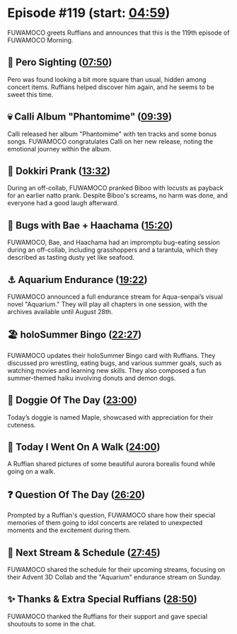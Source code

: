 # Episode #119 (start: [04:59](https://youtu.be/VdhRyg_9tiw?t=04m59s))

FUWAMOCO greets Ruffians and announces that this is the 119th episode of FUWAMOCO Morning.

## 👀 Pero Sighting ([07:50](https://youtu.be/VdhRyg_9tiw?t=07m50s))

Pero was found looking a bit more square than usual, hidden among concert items. Ruffians helped discover him again, and he seems to be sweet this time.

## 💀 Calli Album "Phantomime" ([09:39](https://youtu.be/VdhRyg_9tiw?t=09m39s))

Calli released her album "Phantomime" with ten tracks and some bonus songs. FUWAMOCO congratulates Calli on her new release, noting the emotional journey within the album.

## 🤭 Dokkiri Prank ([13:32](https://youtu.be/VdhRyg_9tiw?t=13m32s))

During an off-collab, FUWAMOCO pranked Biboo with locusts as payback for an earlier natto prank. Despite Biboo's screams, no harm was done, and everyone had a good laugh afterward.

## 🦗 Bugs with Bae + Haachama ([15:20](https://youtu.be/VdhRyg_9tiw?t=15m20s))

FUWAMOCO, Bae, and Haachama had an impromptu bug-eating session during an off-collab, including grasshoppers and a tarantula, which they described as tasting dusty yet like seafood.

## ⚓ Aquarium Endurance ([19:22](https://youtu.be/VdhRyg_9tiw?t=19m22s))

FUWAMOCO announced a full endurance stream for Aqua-senpai’s visual novel "Aquarium." They will play all chapters in one session, with the archives available until August 28th.

## 🏖️ holoSummer Bingo ([22:27](https://youtu.be/VdhRyg_9tiw?t=22m27s))

FUWAMOCO updates their holoSummer Bingo card with Ruffians. They discussed pro wrestling, eating bugs, and various summer goals, such as watching movies and learning new skills. They also composed a fun summer-themed haiku involving donuts and demon dogs.

## 🐶 Doggie Of The Day ([23:00](https://youtu.be/VdhRyg_9tiw?t=23m00s))

Today’s doggie is named Maple, showcased with appreciation for their cuteness.

## 🚶 Today I Went On A Walk ([24:00](https://youtu.be/VdhRyg_9tiw?t=24m00s))

A Ruffian shared pictures of some beautiful aurora borealis found while going on a walk.

## ❓ Question Of The Day ([26:20](https://youtu.be/VdhRyg_9tiw?t=26m20s))

Prompted by a Ruffian's question, FUWAMOCO share how their special memories of them going to idol concerts are related to unexpected moments and the excitement during them.

## 📅 Next Stream & Schedule ([27:45](https://youtu.be/VdhRyg_9tiw?t=27m45s))

FUWAMOCO shared the schedule for their upcoming streams, focusing on their Advent 3D Collab and the "Aquarium" endurance stream on Sunday.

## ✨ Thanks & Extra Special Ruffians ([28:50](https://youtu.be/VdhRyg_9tiw?t=28m50s))

FUWAMOCO thanked the Ruffians for their support and gave special shoutouts to some in the chat.
